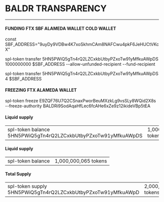 <h1>BALDR TRANSPARENCY </h1><hr/>
<h4>FUNDING FTX SBF ALAMEDA WALLET COLD WALLET</h4>

const SBF_ADDRESS="9uyDy9VDBw4K7xoSkhmCAm8NAFCwu4pkF6JeHUCtVKcX"

spl-token transfer 5HN5PWiQ5gTn4rQ2LZCxkbUtbyPZxoTw91yMfkuAWpDS 1000000000 $SBF_ADDRESS  --allow-unfunded-recipient  --fund-recipient

spl-token transfer 5HN5PWiQ5gTn4rQ2LZCxkbUtbyPZxoTw91yMfkuAWpDS 4 $SBF_ADDRESS 

<h4>FREEZING FTX ALAMEDA WALLET<br/></h4>

spl-token freeze  E9ZQF76U7Q2CSnaxPworBeuMXzkLg9vsSLy8WQid2X8s --freeze-authority BALDRi9SodAqaHfLec6fcAHe6xZe9z12ikideVBp5tEA



<h4> Liquid supply  </h4>
<table>
  <tr>
    <code><td>spl-token balance 5HN5PWiQ5gTn4rQ2LZCxkbUtbyPZxoTw91yMfkuAWpDS</td></code>
    <td>1,000,000,065 tokens </td>
  </tr>
</table>

<h4> Liquid supply  </h4>
<table>
  <tr>
    <td>spl-token balance </td>
    <td>1,000,000,065 tokens </td>
  </tr>
</table>




<h4>Total Supply</h4>
<table>
  <tr>
    <td>spl-token supply 5HN5PWiQ5gTn4rQ2LZCxkbUtbyPZxoTw91yMfkuAWpD</td><td>2,000,000,069 tokens</td>
  </tr>
</table>




